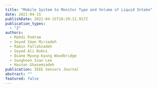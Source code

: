 ```yaml
---
title: "Mobile System to Monitor Type and Volume of Liquid Intake"
date: 2021-04-15
publishDate: 2021-04-15T10:29:11.917Z
publication_types:
  - "2"
authors:
  - Mahdi Pedram
  - Seyed Iman Mirzadeh
  - Ramin Fallahzadeh
  - Seyed Ali Rokni
  - Diane Myung-kyung Woodbridge
  - Sunghoon Ivan Lee
  - Hassan Ghasemzadeh
publication: IEEE Sensors Journal
abstract: ""
featured: false
---
```

